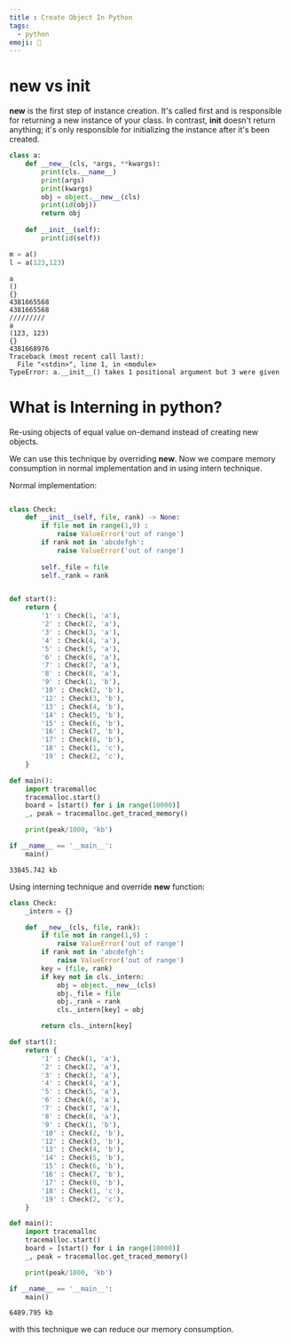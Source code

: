 ```yaml
---
title : Create Object In Python
tags:
  - python
emoji: 🐍
---
```


# __new__ vs __init__
__new__ is the first step of instance creation. It's called first and is responsible for returning a new instance of your class. In contrast, __init__ doesn't return anything; it's only responsible for initializing the instance after it's been created.

```Python
class a:
    def __new__(cls, *args, **kwargs):
        print(cls.__name__)
        print(args)
        print(kwargs)
        obj = object.__new__(cls)
        print(id(obj))
        return obj
    
    def __init__(self):
        print(id(self))

m = a()
l = a(123,123)
```

```Output
a
()
{}
4381665568
4381665568
/////////
a
(123, 123)
{}
4381668976
Traceback (most recent call last):
  File "<stdin>", line 1, in <module>
TypeError: a.__init__() takes 1 positional argument but 3 were given
```

# What is Interning in python?
Re-using objects of equal value on-demand instead of creating new objects.

We can use this technique by overriding __new__. Now we compare memory consumption in normal implementation and in using intern technique.

Normal implementation:

```python

class Check:
    def __init__(self, file, rank) -> None:
        if file not in range(1,9) :
            raise ValueError('out of range')
        if rank not in 'abcdefgh': 
            raise ValueError('out of range')
        
        self._file = file
        self._rank = rank


def start():
    return {
        '1' : Check(1, 'a'),
        '2' : Check(2, 'a'),
        '3' : Check(3, 'a'),
        '4' : Check(4, 'a'),
        '5' : Check(5, 'a'),
        '6' : Check(6, 'a'),
        '7' : Check(7, 'a'),
        '8' : Check(8, 'a'),
        '9' : Check(1, 'b'),
        '10' : Check(2, 'b'),
        '12' : Check(3, 'b'),
        '13' : Check(4, 'b'),
        '14' : Check(5, 'b'),
        '15' : Check(6, 'b'),
        '16' : Check(7, 'b'),
        '17' : Check(8, 'b'),
        '18' : Check(1, 'c'),
        '19' : Check(2, 'c'),
    }

def main():
    import tracemalloc
    tracemalloc.start()
    board = [start() for i in range(10000)]
    _, peak = tracemalloc.get_traced_memory()

    print(peak/1000, 'kb')

if __name__ == '__main__':
    main()
```
```output
33845.742 kb
```
Using interning technique and override __new__ function: 
```python
class Check:
    _intern = {}

    def __new__(cls, file, rank):
        if file not in range(1,9) :
            raise ValueError('out of range')
        if rank not in 'abcdefgh': 
            raise ValueError('out of range')
        key = (file, rank)
        if key not in cls._intern:
            obj = object.__new__(cls)
            obj._file = file
            obj._rank = rank
            cls._intern[key] = obj

        return cls._intern[key]

def start():
    return {
        '1' : Check(1, 'a'),
        '2' : Check(2, 'a'),
        '3' : Check(3, 'a'),
        '4' : Check(4, 'a'),
        '5' : Check(5, 'a'),
        '6' : Check(6, 'a'),
        '7' : Check(7, 'a'),
        '8' : Check(8, 'a'),
        '9' : Check(1, 'b'),
        '10' : Check(2, 'b'),
        '12' : Check(3, 'b'),
        '13' : Check(4, 'b'),
        '14' : Check(5, 'b'),
        '15' : Check(6, 'b'),
        '16' : Check(7, 'b'),
        '17' : Check(8, 'b'),
        '18' : Check(1, 'c'),
        '19' : Check(2, 'c'),
    }

def main():
    import tracemalloc
    tracemalloc.start()
    board = [start() for i in range(10000)]
    _, peak = tracemalloc.get_traced_memory()

    print(peak/1000, 'kb')

if __name__ == '__main__':
    main()
```
```output
6489.795 kb
```

with this technique we can reduce our memory consumption.
